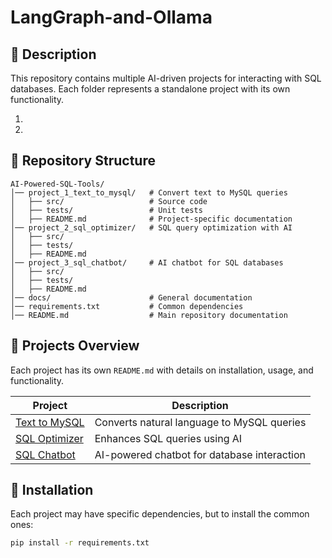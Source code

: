 # LangGraph-and-Ollama

## 📌 Description
This repository contains multiple AI-driven projects for interacting with SQL databases. Each folder represents a standalone project with its own functionality.

1. 
2. 

## 📂 Repository Structure
```plaintext
AI-Powered-SQL-Tools/
│── project_1_text_to_mysql/   # Convert text to MySQL queries  
│   ├── src/                   # Source code  
│   ├── tests/                 # Unit tests  
│   ├── README.md              # Project-specific documentation  
│── project_2_sql_optimizer/   # SQL query optimization with AI  
│   ├── src/  
│   ├── tests/  
│   ├── README.md  
│── project_3_sql_chatbot/     # AI chatbot for SQL databases  
│   ├── src/  
│   ├── tests/  
│   ├── README.md  
│── docs/                      # General documentation  
│── requirements.txt           # Common dependencies  
│── README.md                  # Main repository documentation  

```

## 📜 Projects Overview

Each project has its own `README.md` with details on installation, usage, and functionality.

| Project | Description |
|---------|------------|
| [Text to MySQL](project_1_text_to_mysql/README.md) | Converts natural language to MySQL queries |
| [SQL Optimizer](project_2_sql_optimizer/README.md) | Enhances SQL queries using AI |
| [SQL Chatbot](project_3_sql_chatbot/README.md) | AI-powered chatbot for database interaction |

## 🔧 Installation
Each project may have specific dependencies, but to install the common ones:
```sh
pip install -r requirements.txt
```

## 
